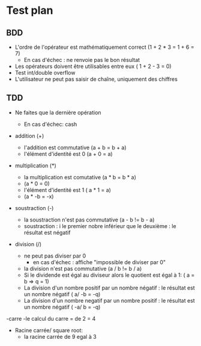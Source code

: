 # Test plan

## BDD

- L'ordre de l'opérateur est mathématiquement correct (1 + 2 * 3 = 1 + 6 = 7)  
  - En cas d'échec : ne renvoie pas le bon résultat
- Les opérateurs doivent être utilisables entre eux ( 1 + 2 - 3 = 0)
- Test int/double overflow
- L'utilisateur ne peut pas saisir de chaîne, uniquement des chiffres


## TDD

- Ne faites que la dernière opération
  - En cas d'échec: cash

- addition (+)
  - l'addition est commutative (a + b = b + a)
  - l'élément d'identité est 0 (a + 0 = a)

- multiplication (\*)
  - la multiplication est comutative (a * b = b * a)
  -  (a * 0 = 0)
  -  l'élément d'identité est 1 ( a * 1 = a)
  -  (a * -b = -x)

- soustraction (-)
  - la soustraction n'est pas commutative (a - b != b - a)
  - soustraction : i le premier nobre inférieur que le deuxième : le résultat est négatif 

- division (/)
  - ne peut pas diviser par 0
    - en cas d'échec : affiche "impossible de diviser par 0"
  - la division n'est pas commutative (a / b != b / a)
  - Si le dividende est égal au diviseur alors le quotient est égal à 1: ( a = b => q = 1)
  - La division d'un nombre positif par un nombre négatif : le résultat est un nombre négatif ( a/ -b = -q)
  -  La division d'un nombre negatif par un nombre positif : le résultat est un nombre négatif ( -a/ b = -q)
 
-carre
   -le calcul du carre = de 2 = 4
           
- Racine carrée/ square root: 
  - la racine carrée de 9 egal à 3


